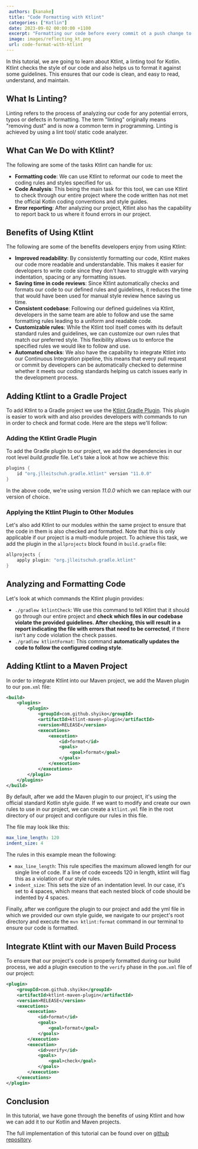 ```yaml
---
 authors: [kanake]
 title: "Code Formatting with Ktlint"
 categories: ["Kotlin"]
 date: 2023-09-02 00:00:00 +1100
 excerpt: "Formatting our code before every commit ot a push change to our remote repository is a vitable step to keep our code clean, in this article we shall discuss how to use Ktlint to format our Kotlin code"
 image: images/reflecting_kt.png
 url: code-format-with-ktlint
---
```


In this tutorial, we are going to learn about Ktlint, a linting tool for Kotlin. Ktlint checks the style of our code and also helps us to format it against some guidelines. This ensures that our code is clean, and easy to read, understand, and maintain.


## What Is Linting?
Linting refers to the process of analyzing our code for any potential errors, typos or defects in formatting. The term "linting" originally means "removing dust" and is now a common term in programming. Linting is achieved by using a lint tool/ static code analyzer.

## What Can We Do with Ktlint?
The following are some of the tasks Ktlint can handle for us:
 * **Formatting code**: We can use Ktlint to reformat our code to meet the coding rules and styles specified for us.
 * **Code Analysis**: This being the main task for this tool, we can use Ktlint to check through our entire project where the code written has not met the official Kotlin coding conventions and style guides.
 * **Error reporting**: After analyzing our project, Ktlint also has the capability to report back to us where it found errors in our project.

## Benefits of Using Ktlint
The following are some of the benefits developers enjoy from using Ktlint:
  * **Improved readability**: By consistently formatting our code, Ktlint makes our code more readable and understandable. This makes it easier for developers to write code since they don't have to struggle with varying indentation, spacing or any formatting issues.
  * **Saving time in code reviews**: Since Ktlint automatically checks and formats our code to our defined rules and guidelines, it reduces the time that would have been used for manual style review hence saving us time.
  * **Consistent codebase**: Following our defined guidelines via Ktlint, developers in the same team are able to follow and use the same formatting rules leading to a uniform and readable code.
  * **Customizable rules**: While the Ktlint tool itself comes with its default standard rules and guidelines, we can customize our own rules that match our preferred style. This flexibility allows us to enforce the specified rules we would like to follow and use.
  * **Automated checks**: We also have the capability to integrate Ktlint into our Continuous Integration pipeline, this means that every pull request or commit by developers can be automatically checked to determine whether it meets our coding standards helping us catch issues early in the development process.

## Adding Ktlint to a Gradle Project
  To add Ktlint to a Gradle project we use the [Ktlint Gradle Plugin](https://github.com/JLLeitschuh/ktlint-gradle). This plugin is easier to work with and also provides developers with commands to run in order to check and format code. Here are the steps we'll follow:

### Adding the Ktlint Gradle Plugin
  To add the Gradle plugin to our project, we add the dependencies in our root level *build.gradle*  file.
  Let's take a look at how we achieve this:
```groovy
plugins {
    id "org.jlleitschuh.gradle.ktlint" version "11.0.0"
}
```
In the above code, we're using version *11.0.0* which we can replace with our version of choice.

### Applying the Ktlint Plugin to Other Modules
Let's also add Ktlint to our modules within the same project to ensure that the code in them is also checked and formatted. Note that this is only applicable if our project is a multi-module project. To achieve this task, we add the plugin in the `allprojects` block found in `build.gradle` file:

```groovy
allprojects {
    apply plugin: "org.jlleitschuh.gradle.ktlint"
}
```
## Analyzing and Formatting Code
Let's look at which commands the Ktlint plugin provides:
* `./gradlew ktlintCheck`:
We use this command to tell Ktlint that it should go through our entire project and **check which files in our codebase violate the provided guidelines. After checking, this will result in a report indicating the file with errors that need to be corrected**, if there isn't any code violation the check passes.
* `./gradlew ktlintFormat`:
This command **automatically updates the code to follow the configured coding style**.

## Adding Ktlint to a Maven Project
In order to integrate Ktlint into our Maven project, we add the Maven plugin to our `pom.xml` file:

```xml 
<build>
    <plugins>
        <plugin>
            <groupId>com.github.shyiko</groupId>
            <artifactId>ktlint-maven-plugin</artifactId>
            <version>RELEASE</version> 
            <executions>
                <execution>
                    <id>format</id>
                    <goals>
                        <goal>format</goal>
                    </goals>
                </execution>
            </executions>
        </plugin>
    </plugins>
</build>
```

By default, after we add the Maven plugin to our project, it's using the official standard Kotlin style guide. If we want to modify and create our own rules to use in our project, we can create a `ktlint.yml` file in the root directory of our project and configure our rules in this file.

The file may look like this:

```yaml
max_line_length: 120
indent_size: 4
```

The rules in this example mean the following:

- `max_line_length`: This rule specifies the maximum allowed length for our single line of code. If a line of code exceeds 120 in length, ktlint will flag this as a violation of our style rules.
- `indent_size`: This sets the size of an indentation level. In our case, it's set to 4 spaces, which means that each nested block of code should be indented by 4 spaces.

Finally, after we configure the plugin to our project and add the yml file in which we provided our own style guide, we navigate to our project's root directory and execute the `mvn ktlint:format` command in our terminal to ensure our code is formatted.

## Integrate Ktlint with our Maven Build Process
To ensure that our project's code is properly formatted during our build process, we add a plugin execution to the `verify` phase in the `pom.xml` file of our project:

```xml
<plugin>
    <groupId>com.github.shyiko</groupId>
    <artifactId>ktlint-maven-plugin</artifactId>
    <version>RELEASE</version>
    <executions>
        <execution>
            <id>format</id>
            <goals>
                <goal>format</goal>
            </goals>
        </execution>
        <execution>
            <id>verify</id>
            <goals>
                <goal>check</goal>
            </goals>
        </execution>
    </executions>
</plugin>
```
## Conclusion
In this tutorial, we have gone through the benefits of using Ktlint and how we can add it to our Kotlin and Maven projects.

The full implementation of this tutorial can be found over on [github repository](https://github.com/thombergs/code-examples/tree/master/kotlin).
